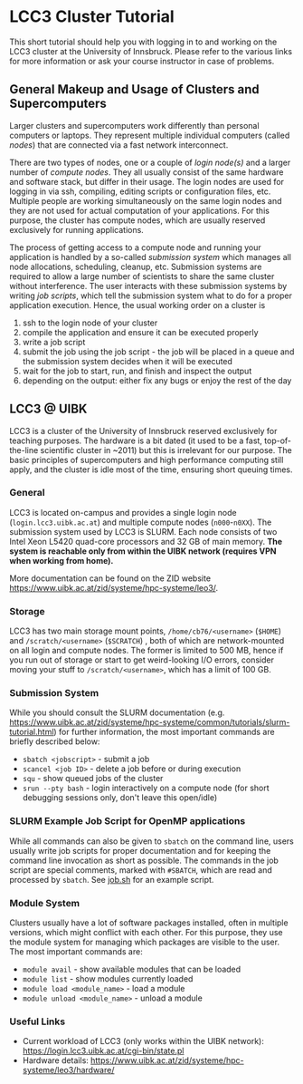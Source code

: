 # LCC3 Cluster Tutorial

This short tutorial should help you with logging in to and working on the LCC3 cluster at the University of Innsbruck. Please refer to the various links for more information or ask your course instructor in case of problems.

## General Makeup and Usage of Clusters and Supercomputers

Larger clusters and supercomputers work differently than personal computers or laptops. They represent multiple individual computers (called *nodes*) that are connected via a fast network interconnect.

There are two types of nodes, one or a couple of *login node(s)* and a larger number of *compute nodes*. They all usually consist of the same hardware and software stack, but differ in their usage. The login nodes are used for logging in via ssh, compiling, editing scripts or configuration files, etc. Multiple people are working simultaneously on the same login nodes and they are not used for actual computation of your applications. For this purpose, the cluster has compute nodes, which are usually reserved exclusively for running applications.

The process of getting access to a compute node and running your application is handled by a so-called *submission system* which manages all node allocations, scheduling, cleanup, etc. Submission systems are required to allow a large number of scientists to share the same cluster without interference. The user interacts with these submission systems by writing *job scripts*, which tell the submission system what to do for a proper application execution. Hence, the usual working order on a cluster is

1. ssh to the login node of your cluster
2. compile the application and ensure it can be executed properly
3. write a job script
4. submit the job using the job script - the job will be placed in a queue and the submission system decides when it will be executed
5. wait for the job to start, run, and finish and inspect the output
6. depending on the output: either fix any bugs or enjoy the rest of the day

## LCC3 @ UIBK

LCC3 is a cluster of the University of Innsbruck reserved exclusively for teaching purposes. The hardware is a bit dated (it used to be a fast, top-of-the-line scientific cluster in ~2011) but this is irrelevant for our purpose. The basic principles of supercomputers and high performance computing still apply, and the cluster is idle most of the time, ensuring short queuing times.

### General

LCC3 is located on-campus and provides a single login node (`login.lcc3.uibk.ac.at`) and multiple compute nodes (`n000`-`n0XX`). The submission system used by LCC3 is SLURM. Each node consists of two Intel Xeon L5420 quad-core processors and 32 GB of main memory. **The system is reachable only from within the UIBK network (requires VPN when working from home).**

More documentation can be found on the ZID website https://www.uibk.ac.at/zid/systeme/hpc-systeme/leo3/.

### Storage

LCC3 has two main storage mount points, `/home/cb76/<username>` (`$HOME`) and `/scratch/<username>` (`$SCRATCH`) , both of which are network-mounted on all login and compute nodes. The former is limited to 500 MB, hence if you run out of storage or start to get weird-looking I/O errors, consider moving your stuff to `/scratch/<username>`, which has a limit of 100 GB.

### Submission System

While you should consult the SLURM documentation (e.g. https://www.uibk.ac.at/zid/systeme/hpc-systeme/common/tutorials/slurm-tutorial.html) for further information, the most important commands are briefly described below:

* `sbatch <jobscript>` - submit a job
* `scancel <job ID>` - delete a job before or during execution
* `squ` - show queued jobs of the cluster
* `srun --pty bash` - login interactively on a compute node (for short debugging sessions only, don't leave this open/idle)

### SLURM Example Job Script for OpenMP applications

While all commands can also be given to `sbatch` on the command line, users usually write job scripts for proper documentation and for keeping the command line invocation as short as possible. The commands in the job script are special comments, marked with `#SBATCH`, which are read and processed by `sbatch`. See [job.sh](job.sh) for an example script.

### Module System

Clusters usually have a lot of software packages installed, often in multiple versions, which might conflict with each other. For this purpose, they use the module system for managing which packages are visible to the user. The most important commands are:

* `module avail` - show available modules that can be loaded
* `module list` - show modules currently loaded
* `module load <module_name>` - load a module
* `module unload <module_name>` - unload a module

### Useful Links

* Current workload of LCC3 (only works within the UIBK network): https://login.lcc3.uibk.ac.at/cgi-bin/state.pl
* Hardware details: https://www.uibk.ac.at/zid/systeme/hpc-systeme/leo3/hardware/
